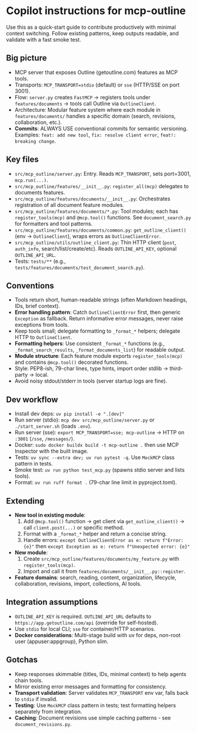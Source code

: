 # Copilot instructions for mcp-outline

Use this as a quick-start guide to contribute productively with minimal context switching. Follow existing patterns, keep outputs readable, and validate with a fast smoke test.

## Big picture
- MCP server that exposes Outline (getoutline.com) features as MCP tools.
- Transports: `MCP_TRANSPORT=stdio` (default) or `sse` (HTTP/SSE on port 3001).
- Flow: `server.py` creates `FastMCP` → registers tools under `features/documents` → tools call Outline via `OutlineClient`.
- Architecture: Modular feature system where each module in `features/documents/` handles a specific domain (search, revisions, collaboration, etc.).
- **Commits**: ALWAYS USE conventional commits for semantic versioning. Examples: `feat: add new tool`, `fix: resolve client error`, `feat!: breaking change`.

## Key files
- `src/mcp_outline/server.py`: Entry. Reads `MCP_TRANSPORT`, sets port=3001, `mcp.run(...)`.
- `src/mcp_outline/features/__init__.py`: `register_all(mcp)` delegates to documents features.
- `src/mcp_outline/features/documents/__init__.py`: Orchestrates registration of all document feature modules.
- `src/mcp_outline/features/documents/*.py`: Tool modules; each has `register_tools(mcp)` and `@mcp.tool()` functions. See `document_search.py` for formatters and tool patterns.
- `src/mcp_outline/features/documents/common.py`: `get_outline_client()` (env → `OutlineClient`), wraps errors as `OutlineClientError`.
- `src/mcp_outline/utils/outline_client.py`: Thin HTTP client (`post`, `auth_info`, search/list/create/etc). Reads `OUTLINE_API_KEY`, optional `OUTLINE_API_URL`.
- Tests: `tests/**` (e.g., `tests/features/documents/test_document_search.py`).

## Conventions
- Tools return short, human-readable strings (often Markdown headings, IDs, brief context).
- **Error handling pattern**: Catch `OutlineClientError` first, then generic `Exception` as fallback. Return informative error messages, never raise exceptions from tools.
- Keep tools small; delegate formatting to `_format_*` helpers; delegate HTTP to `OutlineClient`.
- **Formatting helpers**: Use consistent `_format_*` functions (e.g., `_format_search_results`, `_format_documents_list`) for readable output.
- **Module structure**: Each feature module exports `register_tools(mcp)` and contains `@mcp.tool()` decorated functions.
- Style: PEP8-ish, 79-char lines, type hints, import order stdlib → third-party → local.
- Avoid noisy stdout/stderr in tools (server startup logs are fine).

## Dev workflow
- Install dev deps: `uv pip install -e ".[dev]"`
- Run server (stdio): `mcp dev src/mcp_outline/server.py` or `./start_server.sh` (loads `.env`).
- Run server (sse): `export MCP_TRANSPORT=sse; mcp-outline` → HTTP on `:3001` (`/sse`, `/messages/`).
- Docker: `sudo docker buildx build -t mcp-outline .` then use MCP Inspector with the built image.
- Tests: `uv sync --extra dev; uv run pytest -q`. Use `MockMCP` class pattern in tests.
- Smoke test: `uv run python test_mcp.py` (spawns stdio server and lists tools).
- Format: `uv run ruff format .` (79-char line limit in pyproject.toml).

## Extending
- **New tool in existing module**:
  1) Add `@mcp.tool()` function → get client via `get_outline_client()` → call `client.post(...)` or specific method.
  2) Format with a `_format_*` helper and return a concise string.
  3) Handle errors: `except OutlineClientError as e: return f"Error: {e}"` then `except Exception as e: return f"Unexpected error: {e}"`
- **New module**:
  1) Create `src/mcp_outline/features/documents/my_feature.py` with `register_tools(mcp)`.
  2) Import and call it from `features/documents/__init__.py::register`.
- **Feature domains**: search, reading, content, organization, lifecycle, collaboration, revisions, import, collections, AI tools.

## Integration assumptions
- `OUTLINE_API_KEY` is required. `OUTLINE_API_URL` defaults to `https://app.getoutline.com/api` (override for self-hosted).
- Use `stdio` for local CLI; `sse` for container/HTTP scenarios.
- **Docker considerations**: Multi-stage build with uv for deps, non-root user (appuser:appgroup), Python slim.

## Gotchas
- Keep responses skimmable (titles, IDs, minimal context) to help agents chain tools.
- Mirror existing error messages and formatting for consistency.
- **Transport validation**: Server validates `MCP_TRANSPORT` env var, falls back to `stdio` if invalid.
- **Testing**: Use `MockMCP` class pattern in tests; test formatting helpers separately from integration.
- **Caching**: Document revisions use simple caching patterns - see `document_revisions.py`.
